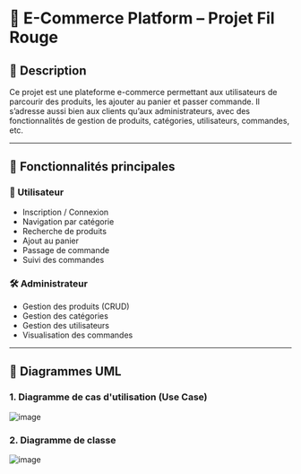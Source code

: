 # 🛒 E-Commerce Platform – Projet Fil Rouge

## 📌 Description
Ce projet est une plateforme e-commerce permettant aux utilisateurs de parcourir des produits, les ajouter au panier et passer commande. Il s’adresse aussi bien aux clients qu’aux administrateurs, avec des fonctionnalités de gestion de produits, catégories, utilisateurs, commandes, etc.

---

## 🧩 Fonctionnalités principales

### 👥 Utilisateur
- Inscription / Connexion
- Navigation par catégorie
- Recherche de produits
- Ajout au panier
- Passage de commande
- Suivi des commandes

### 🛠️ Administrateur
- Gestion des produits (CRUD)
- Gestion des catégories
- Gestion des utilisateurs
- Visualisation des commandes

---

## 📐 Diagrammes UML

### 1. Diagramme de cas d'utilisation (Use Case)

![image](https://github.com/user-attachments/assets/81112570-344c-4faf-a306-c51c0d5f3ea5)


### 2. Diagramme de classe 

![image](https://github.com/user-attachments/assets/4ed17363-d57d-40ad-b0c4-0a480af066f8)


